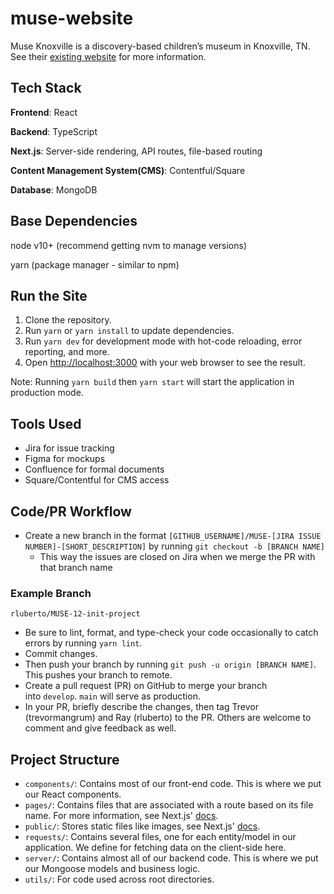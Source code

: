 # muse-website
Muse Knoxville is a discovery-based children’s museum in Knoxville, TN. See their [existing website](https://www.themuseknoxville.org/) for more information.

## Tech Stack
**Frontend**: React

**Backend**: TypeScript

**Next.js**: Server-side rendering, API routes, file-based routing

**Content Management System(CMS)**: Contentful/Square

**Database**: MongoDB


## Base Dependencies
node v10+ (recommend getting nvm to manage versions)

yarn (package manager - similar to npm)

## Run the Site
1. Clone the repository.
2. Run `yarn` or `yarn install` to update dependencies.
3. Run `yarn dev` for development mode with hot-code reloading, error reporting, and more.
4. Open [http://localhost:3000](http://localhost:3000) with your web browser to see the result.

Note: Running `yarn build` then `yarn start` will start the application in production mode.

## Tools Used
* Jira for issue tracking
* Figma for mockups
* Confluence for formal documents
* Square/Contentful for CMS access

## Code/PR Workflow
* Create a new branch in the format `[GITHUB_USERNAME]/MUSE-[JIRA ISSUE NUMBER]-[SHORT_DESCRIPTION]` by running `git checkout -b [BRANCH NAME]`
  * This way the issues are closed on Jira when we merge the PR with that branch name
### Example Branch
    rluberto/MUSE-12-init-project

* Be sure to lint, format, and type-check your code occasionally to catch errors by running `yarn lint`.
* Commit changes.
* Then push your branch by running `git push -u origin [BRANCH NAME]`. This pushes your branch to remote.
* Create a pull request (PR) on GitHub to merge your branch into `develop`. `main` will serve as production.
* In your PR, briefly describe the changes, then tag Trevor (trevormangrum) and Ray (rluberto) to the PR. Others are welcome to comment and give feedback as well.

## Project Structure
* `components/`: Contains most of our front-end code. This is where we put our React components.
* `pages/`: Contains files that are associated with a route based on its file name. For more information, see Next.js' [docs](https://nextjs.org/docs/basic-features/pages).
* `public/`: Stores static files like images, see Next.js' [docs](https://nextjs.org/docs/basic-features/static-file-serving).
* `requests/`: Contains several files, one for each entity/model in our application. We define for fetching data on the client-side here.
* `server/`: Contains almost all of our backend code. This is where we put our Mongoose models and business logic. 
* `utils/`: For code used across root directories.
